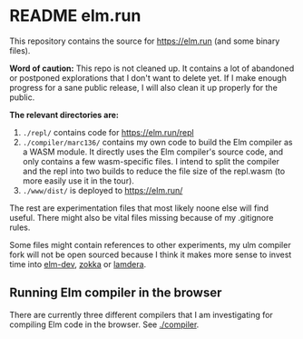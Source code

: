 # README elm.run

This repository contains the source for https://elm.run (and some binary files).

**Word of caution:**
This repo is not cleaned up. It contains a lot of abandoned or postponed explorations that I don't want to delete yet.
If I make enough progress for a sane public release, I will also clean it up properly for the public.

**The relevant directories are:**

1. `./repl/` contains code for https://elm.run/repl
2. `./compiler/marc136/` contains my own code to build the Elm compiler as a WASM module. It directly uses the Elm compiler's source code, and only contains a few wasm-specific files. I intend to split the compiler and the repl into two builds to reduce the file size of the repl.wasm (to more easily use it in the tour).
4. `./www/dist/` is deployed to https://elm.run/

The rest are experimentation files that most likely noone else will find useful. There might also be vital files missing because of my .gitignore rules.

Some files might contain references to other experiments, my ulm compiler fork will not be open sourced because I think it makes more sense to invest time into [elm-dev](https://github.com/mdgriffith/elm-dev), [zokka](https://github.com/Zokka-Dev/zokka-compiler/) or [lamdera](https://github.com/lamdera/compiler).

## Running Elm compiler in the browser

There are currently three different compilers that I am investigating for compiling Elm code in the browser.
See [./compiler](https://github.com/marc136/elm.run/tree/main/compiler/README.md).
